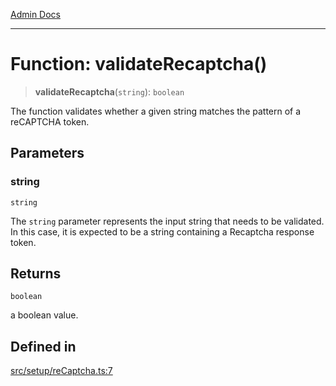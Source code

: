 [Admin Docs](/)

***

# Function: validateRecaptcha()

> **validateRecaptcha**(`string`): `boolean`

The function validates whether a given string matches the pattern of a reCAPTCHA token.

## Parameters

### string

`string`

The `string` parameter represents the input string that needs to be
validated. In this case, it is expected to be a string containing a Recaptcha response token.

## Returns

`boolean`

a boolean value.

## Defined in

[src/setup/reCaptcha.ts:7](https://github.com/Suyash878/talawa-api/blob/cfd688207611ba245c99edd8dbaccb2cdbf6a043/src/setup/reCaptcha.ts#L7)
